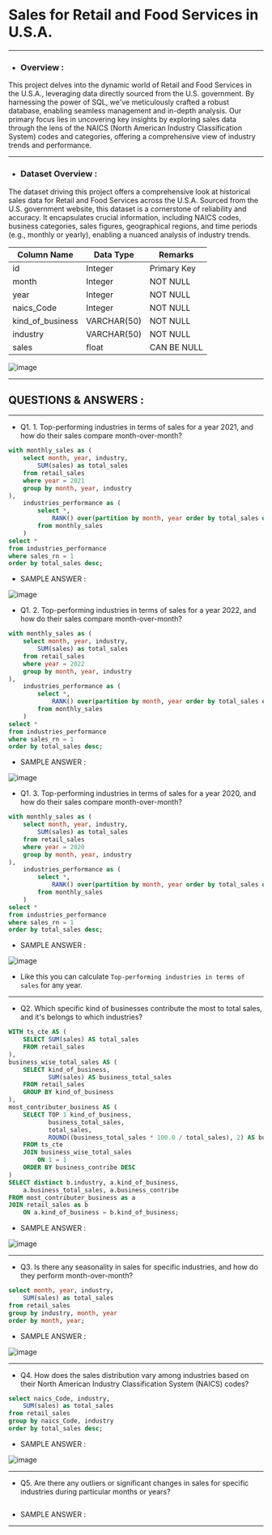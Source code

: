 # Sales for Retail and Food Services in U.S.A.

---------------------------------------------------------------------------------------------------------------------------------------

- ### Overview :
This project delves into the dynamic world of Retail and Food Services in the U.S.A., leveraging data directly sourced from the U.S. government. By harnessing the power of SQL, we've meticulously crafted a robust database, enabling seamless management and in-depth analysis. Our primary focus lies in uncovering key insights by exploring sales data through the lens of the NAICS (North American Industry Classification System) codes and categories, offering a comprehensive view of industry trends and performance.

---------------------------------------------------------------------------------------------------------------------------------------

- ### Dataset Overview :
The dataset driving this project offers a comprehensive look at historical sales data for Retail and Food Services across the U.S.A. Sourced from the U.S. government website, this dataset is a cornerstone of reliability and accuracy. It encapsulates crucial information, including NAICS codes, business categories, sales figures, geographical regions, and time periods (e.g., monthly or yearly), enabling a nuanced analysis of industry trends.

|Column Name |	Data Type	 | Remarks |
|------------|-------------|---------|
|id	       | Integer | Primary Key
|month	 | Integer |	NOT NULL 
|year	   | Integer | NOT NULL
|naics_Code	       | Integer | NOT NULL
|kind_of_business | VARCHAR(50) | NOT NULL
|industry	 | VARCHAR(50) |	NOT NULL 
|sales	   | float | CAN BE NULL

![image](https://github.com/user-attachments/assets/b8312e2c-099a-4ba1-a5ba-9399a5bfcb45)


---------------------------------------------------------------------------------------------------------------------------------------
## QUESTIONS & ANSWERS :
---------------------------------------------------------------------------------------------------------------------------------------

- Q1. 1. Top-performing industries in terms of sales for a year 2021, and how do their sales compare month-over-month?
``` sql
with monthly_sales as (
	select month, year, industry,
		SUM(sales) as total_sales
	from retail_sales
	where year = 2021
	group by month, year, industry
),
	industries_performance as (
		select *,
			RANK() over(partition by month, year order by total_sales desc) as sales_rn
		from monthly_sales
	)
select *
from industries_performance
where sales_rn = 1
order by total_sales desc;
```
- SAMPLE ANSWER :

![image](https://github.com/user-attachments/assets/5740da8e-09b4-4e28-91e5-2484a6c55ab2)

- Q1. 2. Top-performing industries in terms of sales for a year 2022, and how do their sales compare month-over-month?
``` sql
with monthly_sales as (
	select month, year, industry,
		SUM(sales) as total_sales
	from retail_sales
	where year = 2022
	group by month, year, industry
),
	industries_performance as (
		select *,
			RANK() over(partition by month, year order by total_sales desc) as sales_rn
		from monthly_sales
	)
select *
from industries_performance
where sales_rn = 1
order by total_sales desc;
```
- SAMPLE ANSWER :

![image](https://github.com/user-attachments/assets/8758093f-3e29-4ab6-b184-d0288de48280)

- Q1. 3. Top-performing industries in terms of sales for a year 2020, and how do their sales compare month-over-month?
``` sql
with monthly_sales as (
	select month, year, industry,
		SUM(sales) as total_sales
	from retail_sales
	where year = 2020
	group by month, year, industry
),
	industries_performance as (
		select *,
			RANK() over(partition by month, year order by total_sales desc) as sales_rn
		from monthly_sales
	)
select *
from industries_performance
where sales_rn = 1
order by total_sales desc;
```
- SAMPLE ANSWER :

![image](https://github.com/user-attachments/assets/b00fa71f-2f53-467b-a0de-e0c3b0e6496a)

- Like this you can calculate `Top-performing industries in terms of sales` for any year.

---------------------------------------------------------------------------------------------------------------------------------------

- Q2. Which specific kind of businesses contribute the most to total sales, and it's belongs to which industries?
``` sql
WITH ts_cte AS (
    SELECT SUM(sales) AS total_sales
    FROM retail_sales
),
business_wise_total_sales AS (
    SELECT kind_of_business,
           SUM(sales) AS business_total_sales
    FROM retail_sales
    GROUP BY kind_of_business
),
most_contributer_business AS (
    SELECT TOP 1 kind_of_business,
           business_total_sales,
           total_sales,
           ROUND((business_total_sales * 100.0 / total_sales), 2) AS business_contribe
    FROM ts_cte
    JOIN business_wise_total_sales
        ON 1 = 1
	ORDER BY business_contribe DESC
)
SELECT distinct b.industry, a.kind_of_business,
	a.business_total_sales, a.business_contribe
FROM most_contributer_business as a
JOIN retail_sales as b
	ON a.kind_of_business = b.kind_of_business;
```
- SAMPLE ANSWER :

![image](https://github.com/user-attachments/assets/00347ad6-91d2-441f-8f0c-9607dfc08402)

---------------------------------------------------------------------------------------------------------------------------------------

- Q3. Is there any seasonality in sales for specific industries, and how do they perform month-over-month?
``` sql
select month, year, industry,
	SUM(sales) as total_sales
from retail_sales
group by industry, month, year
order by month, year;
```
- SAMPLE ANSWER :

![image](https://github.com/user-attachments/assets/a65c9150-fd15-4ca6-81b6-53d8c3fb4ea3)

---------------------------------------------------------------------------------------------------------------------------------------

- Q4. How does the sales distribution vary among industries based on their North American Industry Classification System (NAICS) codes?
``` sql
select naics_Code, industry,
	SUM(sales) as total_sales
from retail_sales
group by naics_Code, industry
order by total_sales desc;
```
- SAMPLE ANSWER :

![image](https://github.com/user-attachments/assets/2c292ed7-69cf-4736-9015-835f6da01dea)

----------------------------------------------------------------------------------------------------------------------------------------

- Q5. Are there any outliers or significant changes in sales for specific industries during particular months or years?
``` sql

```
- SAMPLE ANSWER :



----------------------------------------------------------------------------------------------------------------------------------------



















